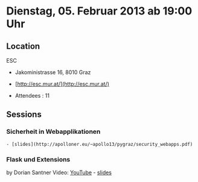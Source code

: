 # Dienstag, 05. Februar 2013 ab 19:00 Uhr

## Location

ESC

- Jakoministrasse 16, 8010 Graz
- [http://esc.mur.at/](http://esc.mur.at/)

- Attendees : 11

## Sessions 

### Sicherheit in Webapplikationen 

    - [slides](http://apolloner.eu/~apollo13/pygraz/security_webapps.pdf) 

### Flask und Extensions  

by Dorian Santner 
Video: [YouTube](https://www.youtube.com/watch?v=Nz3eY4QiSEs)
    - [slides](http://santner.com/diegutestube/pygraztalk/#/title) 

